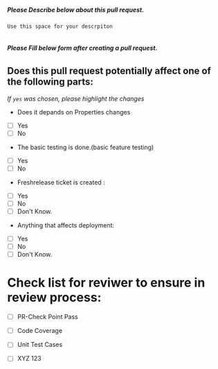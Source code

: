 
##### ***Please Describe below about this pull request.***
```
Use this space for your descrpiton


```

###### ***Please Fill below form after creating a pull request.***

## Does this pull request potentially affect one of the following parts:

*If `yes` was chosen, please highlight the changes*

  - Does it depands on Properties changes
  - [ ] Yes
  - [ ] No
  - The basic testing is done.(basic feature testing)
  - [ ] Yes
  - [ ] No
  - Freshrelease ticket is created : 
  - [ ] Yes
  - [ ] No
  - [ ] Don't Know.
  - Anything that affects deployment: 
  - [ ] Yes
  - [ ] No
  - [ ] Don't Know.

# Check list for reviwer to ensure in review process:
- [ ] PR-Check Point Pass
- [ ] Code Coverage
- [ ] Unit Test Cases
- [ ] XYZ 123

